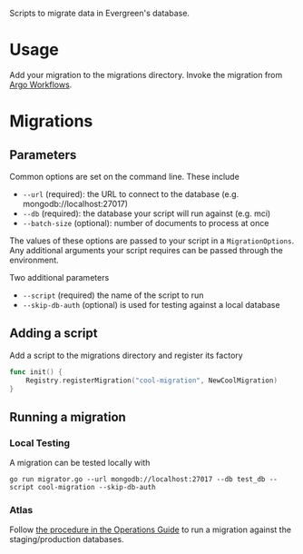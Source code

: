 Scripts to migrate data in Evergreen's database.

# Usage
Add your migration to the migrations directory. 
Invoke the migration from [Argo Workflows](https://kanopy.corp.mongodb.com/docs/beta/argo_workflows/).

# Migrations

## Parameters
Common options are set on the command line. These include
* `--url` (required): the URL to connect to the database (e.g. mongodb://localhost:27017)
* `--db` (required): the database your script will run against (e.g. mci)
* `--batch-size` (optional): number of documents to process at once

The values of these options are passed to your script in a `MigrationOptions`. Any additional arguments your script requires can be passed through the environment.

Two additional parameters
* `--script` (required) the name of the script to run
* `--skip-db-auth` (optional) is used for testing against a local database

## Adding a script
Add a script to the migrations directory and register its factory
```go
func init() {
	Registry.registerMigration("cool-migration", NewCoolMigration)
}
```

## Running a migration
### Local Testing
A migration can be tested locally with
```
go run migrator.go --url mongodb://localhost:27017 --db test_db --script cool-migration --skip-db-auth
```

### Atlas
Follow [the procedure in the Operations Guide](https://docs.google.com/document/d/14BTuPnzbSLCuewcMXFNQivkyUPy3Dsy1TYdF_9WVaBY/edit#heading=h.zh6mmdkbm119) to run a migration against the staging/production databases.
